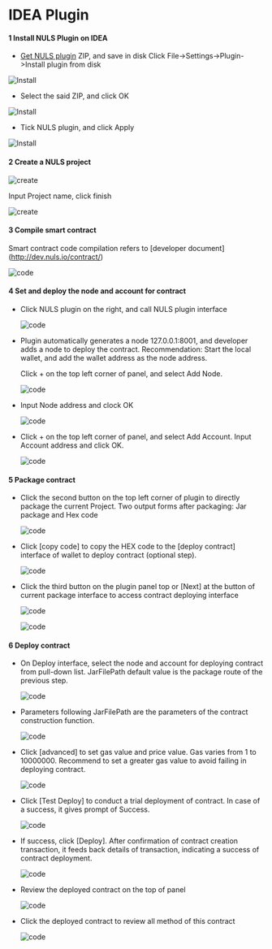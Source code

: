 # IDEA Plugin 

#### 1 Install NULS Plugin on IDEA
- [Get NULS plugin](https://nuls-usa-west.oss-us-west-1.aliyuncs.com/plugins/Docs%26plugin.zip) ZIP, and save in disk
Click File->Settings->Plugin->Install plugin from disk

![Install](./pluginImages/Install.jpg)

- Select the said ZIP, and click OK

![Install](./pluginImages/Install2.jpg)

- Tick NULS plugin, and click Apply

![Install](./pluginImages/Install3.jpg)

#### 2 Create a NULS project

![create](./pluginImages/createProject.jpg)

Input Project name, click finish

![create](./pluginImages/createProject2.jpg)

#### 3 Compile smart contract

Smart contract code compilation refers to [developer document] (http://dev.nuls.io/contract/)

![code](./pluginImages/code.jpg)

#### 4 Set and deploy the node and account for contract

- Click NULS plugin on the right, and call NULS plugin interface

	![code](./pluginImages/Deploy.jpg)

- Plugin automatically generates a node 127.0.0.1:8001, and developer adds a node to deploy the contract.
Recommendation: Start the local wallet, and add the wallet address as the node address.

	Click + on the top left corner of panel, and select Add Node.

	![code](./pluginImages/Add.jpg)

- Input Node address and clock OK

	![code](./pluginImages/Add3.jpg)

- Click + on the top left corner of panel, and select Add Account. Input Account address and click OK.

	![code](./pluginImages/Add5.jpg)

#### 5 Package contract

- Click the second button on the top left corner of plugin to directly package the current Project. Two output forms after packaging: Jar package and Hex code

	![code](./pluginImages/package.jpg)

- Click [copy code] to copy the HEX code to the [deploy contract] interface of wallet to deploy contract (optional step).

	![code](./pluginImages/package1.jpg)

- Click the third button on the plugin panel top or [Next] at the button of current package interface to access contract deploying interface

	![code](./pluginImages/package3.jpg)

	![code](./pluginImages/package2.jpg)

#### 6 Deploy contract

- On Deploy interface, select the node and account for deploying contract from pull-down list. JarFilePath default value is the package route of the previous step.

	![code](./pluginImages/package4.jpg)

- Parameters following JarFilePath are the parameters of the contract construction function.
	
	![code](./pluginImages/Deploy2.jpg)

- Click [advanced] to set gas value and price value. Gas varies from 1 to 10000000. Recommend to set a greater gas value to avoid failing in deploying contract.

	![code](./pluginImages/Deploy3.jpg)

- Click [Test Deploy] to conduct a trial deployment of contract. In case of a success, it gives prompt of Success.

	![code](./pluginImages/Deploy4.jpg)

- If success, click [Deploy]. After confirmation of contract creation transaction, it feeds back details of transaction, indicating a success of contract deployment.

	![code](./pluginImages/Deploy5.jpg)

- Review the deployed contract on the top of panel

	![code](./pluginImages/Deploy6.jpg)

- Click the deployed contract to review all method of this contract

	![code](./pluginImages/Deploy7.jpg)
	
	

